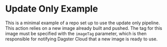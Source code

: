 # Update Only Example

This is a minimal example of a repo set up to use the update only pipeline. This action relies on a new image already built and pushed.
The tag for this image must be specified with the `imageTag` parameter, which is then responsible for notifying Dagster Cloud that a new image is ready to use.
